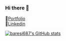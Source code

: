 ### Hi there 👋


🔗[Portfolio](https://baresi687.github.io/)
<br>
🔗[Linkedin](https://www.linkedin.com/in/hreinn-gylfason-b9a48521a/)

[![baresi687's GitHub stats](https://github-readme-stats.vercel.app/api?username=baresi687)](https://github.com/anuraghazra/github-readme-stats)


<!--
**baresi687/baresi687** is a ✨ _special_ ✨ repository because its `README.md` (this file) appears on your GitHub profile.

Here are some ideas to get you started:

- 🔭 I’m currently working on ...
- 🌱 I’m currently learning ...
- 👯 I’m looking to collaborate on ...
- 🤔 I’m looking for help with ...
- 💬 Ask me about ...
- 📫 How to reach me: ...
- 😄 Pronouns: ...
- ⚡ Fun fact: ...
-->
